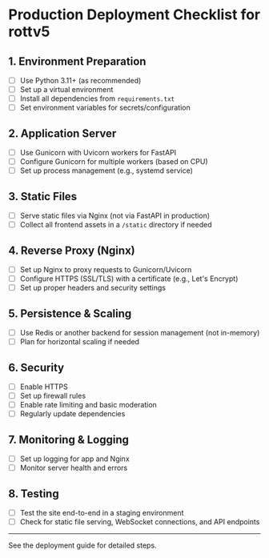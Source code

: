 # Production Deployment Checklist for rottv5

## 1. Environment Preparation
- [ ] Use Python 3.11+ (as recommended)
- [ ] Set up a virtual environment
- [ ] Install all dependencies from `requirements.txt`
- [ ] Set environment variables for secrets/configuration

## 2. Application Server
- [ ] Use Gunicorn with Uvicorn workers for FastAPI
- [ ] Configure Gunicorn for multiple workers (based on CPU)
- [ ] Set up process management (e.g., systemd service)

## 3. Static Files
- [ ] Serve static files via Nginx (not via FastAPI in production)
- [ ] Collect all frontend assets in a `/static` directory if needed

## 4. Reverse Proxy (Nginx)
- [ ] Set up Nginx to proxy requests to Gunicorn/Uvicorn
- [ ] Configure HTTPS (SSL/TLS) with a certificate (e.g., Let's Encrypt)
- [ ] Set up proper headers and security settings

## 5. Persistence & Scaling
- [ ] Use Redis or another backend for session management (not in-memory)
- [ ] Plan for horizontal scaling if needed

## 6. Security
- [ ] Enable HTTPS
- [ ] Set up firewall rules
- [ ] Enable rate limiting and basic moderation
- [ ] Regularly update dependencies

## 7. Monitoring & Logging
- [ ] Set up logging for app and Nginx
- [ ] Monitor server health and errors

## 8. Testing
- [ ] Test the site end-to-end in a staging environment
- [ ] Check for static file serving, WebSocket connections, and API endpoints

---

See the deployment guide for detailed steps.
